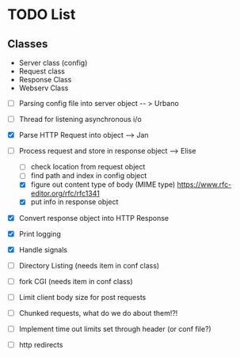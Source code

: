 # TODO List

## Classes
-	Server class (config)
-	Request class
-	Response Class
-	Webserv Class

- [ ] Parsing config file into server object -- > Urbano
- [ ] Thread for listening asynchronous i/o
- [x] Parse HTTP Request into object --> Jan
- [ ] Process request and store in response object --> Elise
	- [ ] check location from request object
	- [ ] find path and index in config object
	- [x] figure out content type of body (MIME type) https://www.rfc-editor.org/rfc/rfc1341
	- [x] put info in response object
- [x] Convert response object into HTTP Response
- [x] Print logging
- [x] Handle signals
- [ ] Directory Listing (needs item in conf class)
- [ ] fork CGI (needs item in conf class)
- [ ] Limit client body size for post requests
- [ ] Chunked requests, what do we do about them!?!
- [ ] Implement time out limits set through header (or conf file?)
- [ ] http redirects

